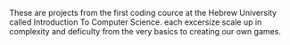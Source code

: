 These are projects from the first coding cource at the Hebrew University called Introduction To Computer Science.
each excersize scale up in complexity and deficulty from the very basics to creating our own games.
